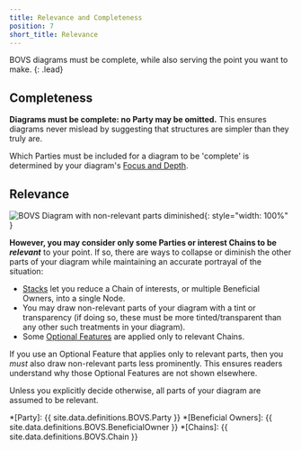 ```yaml
---
title: Relevance and Completeness
position: 7
short_title: Relevance
---
```


BOVS diagrams must be complete, while also serving the point you want to make.
{: .lead}


## Completeness

**Diagrams must be complete: no Party may be omitted.** This ensures diagrams never mislead by suggesting that structures are simpler than they truly are.

Which Parties must be included for a diagram to be 'complete' is determined by your diagram's [Focus and Depth](/visualisation/core/focus-depth).


## Relevance

![BOVS Diagram with non-relevant parts diminished](/visualisation/diagrams/bovs-core-relevance.png){: style="width: 100%" }

**However, you may consider only some Parties or interest Chains to be *relevant*** to your point. If so, there are ways to collapse or diminish the other parts of your diagram while maintaining an accurate portrayal of the situation:

* [Stacks](/visualisation/core/stacks) let you reduce a Chain of interests, or multiple Beneficial Owners, into a single Node.
* You may draw non-relevant parts of your diagram with a tint or transparency (if doing so, these must be more tinted/transparent than any other such treatments in your diagram).
* Some [Optional Features](/visualisation/optional) are applied only to relevant Chains.

If you use an Optional Feature that applies only to relevant parts, then you *must* also draw non-relevant parts less prominently. This ensures readers understand why those Optional Features are not shown elsewhere.

Unless you explicitly decide otherwise, all parts of your diagram are assumed to be relevant.


*[Party]: {{ site.data.definitions.BOVS.Party }}
*[Beneficial Owners]: {{ site.data.definitions.BOVS.BeneficialOwner }}
*[Chains]: {{ site.data.definitions.BOVS.Chain }}
